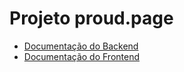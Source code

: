 # Projeto proud.page

- [Documentação do Backend](backend/README.md)
- [Documentação do Frontend](frontend/README.md)